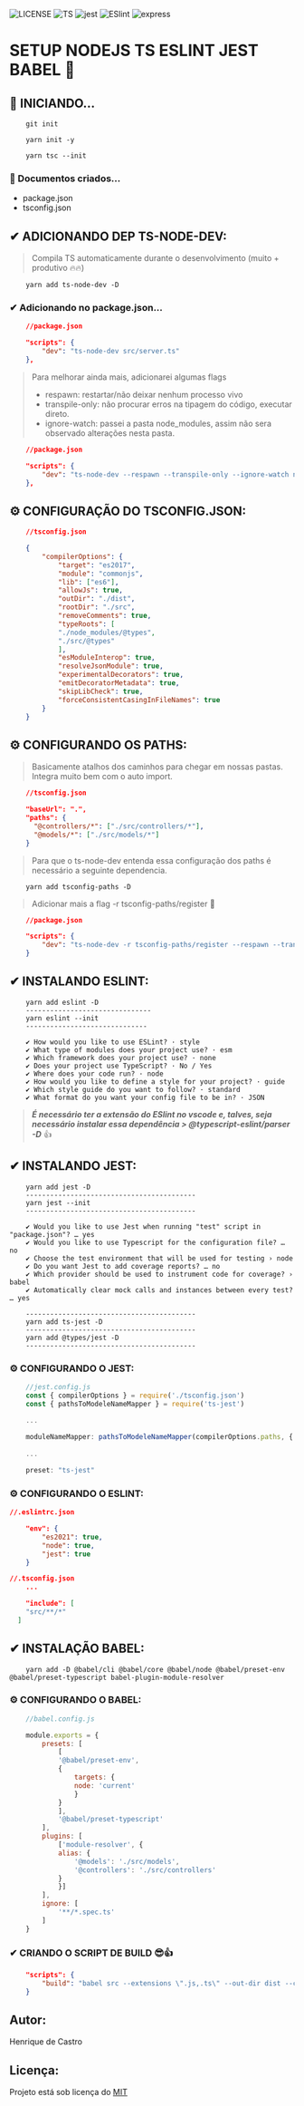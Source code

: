 ![LICENSE](https://img.shields.io/github/license/brhcastro/setup-nodejs-ts-eslint-jest-babel?style=flat-square)
![TS](https://img.shields.io/github/package-json/dependency-version/brhcastro/setup-nodejs-ts-eslint-jest-babel/dev/typescript/master?style=flat-square )
![jest](https://img.shields.io/github/package-json/dependency-version/brhcastro/setup-nodejs-ts-eslint-jest-babel/dev/jest/master?style=flat-square)
![ESlint](https://img.shields.io/github/package-json/dependency-version/brhcastro/setup-nodejs-ts-eslint-jest-babel/dev/eslint/master?style=flat-square)
![express](https://img.shields.io/github/package-json/dependency-version/brhcastro/setup-nodejs-ts-eslint-jest-babel/express?style=flat-square)


# SETUP NODEJS TS ESLINT JEST BABEL 🔨



## 🔰 INICIANDO...

```
    git init

    yarn init -y

    yarn tsc --init
```

### 📄 Documentos criados...
- package.json
- tsconfig.json

## ✔ ADICIONANDO DEP TS-NODE-DEV:
> Compila TS automaticamente durante o desenvolvimento (muito + produtivo 🔥🔥)
```
    yarn add ts-node-dev -D
```
### ✔ Adicionando no package.json...
```json
    //package.json

    "scripts": {
        "dev": "ts-node-dev src/server.ts"
    },
```
> Para melhorar ainda mais, adicionarei algumas flags 
>* respawn: restartar/não deixar nenhum processo vivo
>* transpile-only: não procurar erros na tipagem do código, executar direto.
>* ignore-watch: passei a pasta node_modules, assim não sera observado alterações nesta pasta.

```json
    //package.json

    "scripts": {
        "dev": "ts-node-dev --respawn --transpile-only --ignore-watch node-modules src/server.ts"
    },
```

## ⚙ CONFIGURAÇÃO DO TSCONFIG.JSON:
```json
    //tsconfig.json

    {
        "compilerOptions": {
            "target": "es2017",
            "module": "commonjs",
            "lib": ["es6"],
            "allowJs": true,
            "outDir": "./dist",
            "rootDir": "./src",
            "removeComments": true,
            "typeRoots": [
            "./node_modules/@types",
            "./src/@types"
            ],
            "esModuleInterop": true,
            "resolveJsonModule": true,
            "experimentalDecorators": true,
            "emitDecoratorMetadata": true,
            "skipLibCheck": true,
            "forceConsistentCasingInFileNames": true
        }
    }
```
## ⚙ CONFIGURANDO OS PATHS:
> Basicamente atalhos dos caminhos para chegar em nossas pastas. Integra muito bem com o auto import.

```json
    //tsconfig.json

    "baseUrl": ".",
    "paths": {
      "@controllers/*": ["./src/controllers/*"],
      "@models/*": ["./src/models/*"]
    }
```
> Para que o ts-node-dev entenda essa configuração dos paths é necessário a seguinte dependencia.
```
    yarn add tsconfig-paths -D
```
> Adicionar mais a flag -r tsconfig-paths/register 💪
```json
    //package.json

    "scripts": {
        "dev": "ts-node-dev -r tsconfig-paths/register --respawn --transpile-only --ignore-watch node-modules src/server.ts"
    }
```

## ✔ INSTALANDO ESLINT: 
```
    yarn add eslint -D
    -------------------------------
    yarn eslint --init
    ------------------------------

    ✔ How would you like to use ESLint? · style     
    ✔ What type of modules does your project use? · esm
    ✔ Which framework does your project use? · none
    ✔ Does your project use TypeScript? · No / Yes
    ✔ Where does your code run? · node
    ✔ How would you like to define a style for your project? · guide
    ✔ Which style guide do you want to follow? · standard
    ✔ What format do you want your config file to be in? · JSON
```
> ***É necessário ter a extensão do ESlint no vscode e, talves, seja necessário instalar essa dependência > @typescript-eslint/parser -D*** 👍

## ✔ INSTALANDO JEST:

```
    yarn add jest -D
    ------------------------------------------
    yarn jest --init
    ------------------------------------------

    ✔ Would you like to use Jest when running "test" script in "package.json"? … yes
    ✔ Would you like to use Typescript for the configuration file? … no
    ✔ Choose the test environment that will be used for testing › node
    ✔ Do you want Jest to add coverage reports? … no
    ✔ Which provider should be used to instrument code for coverage? › babel
    ✔ Automatically clear mock calls and instances between every test? … yes
    
    ------------------------------------------
    yarn add ts-jest -D
    ------------------------------------------
    yarn add @types/jest -D
    ------------------------------------------

```
### ⚙ CONFIGURANDO O JEST:
```js
    //jest.config.js
    const { compilerOptions } = require('./tsconfig.json')
    const { pathsToModeleNameMapper } = require('ts-jest')
    
    ...

    moduleNameMapper: pathsToModeleNameMapper(compilerOptions.paths, { prefix: '<rootDIr>' }),
    
    ...

    preset: "ts-jest"
```
### ⚙ CONFIGURANDO O ESLINT:
```json
//.eslintrc.json

    "env": {
        "es2021": true,
        "node": true,
        "jest": true
    }
```
```json
//.tsconfig.json
    ...

    "include": [
    "src/**/*"
  ]
```

## ✔ INSTALAÇÃO BABEL:

```
    yarn add -D @babel/cli @babel/core @babel/node @babel/preset-env @babel/preset-typescript babel-plugin-module-resolver
```
### ⚙ CONFIGURANDO O BABEL:
```js
    //babel.config.js

    module.exports = {
        presets: [
            [
            '@babel/preset-env',
            {
                targets: {
                node: 'current'
                }
            }
            ],
            '@babel/preset-typescript'
        ],
        plugins: [
            ['module-resolver', {
            alias: {
                '@models': './src/models',
                '@controllers': './src/controllers'
            }
            }]
        ],
        ignore: [
            '**/*.spec.ts'
        ]
    }
```
### ✔ CRIANDO O SCRIPT DE BUILD 😎👍
```json
    "scripts": {
        "build": "babel src --extensions \".js,.ts\" --out-dir dist --copy-files --no-copy-ignored",
    }
```

## Autor:
Henrique de Castro

## Licença:
Projeto está sob licença do [MIT](https://opensource.org/licenses/mit-license.php)
